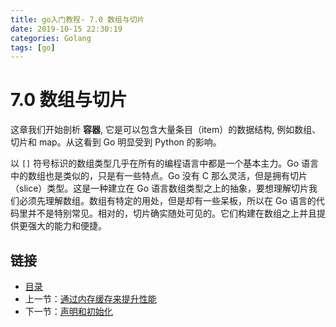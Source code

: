```yaml
---
title: go入门教程- 7.0 数组与切片   
date: 2019-10-15 22:30:19   
categories: Golang   
tags: [go]   
---
```

# 7.0 数组与切片

这章我们开始剖析 **容器**, 它是可以包含大量条目（item）的数据结构, 例如数组、切片和 map。从这看到 Go 明显受到 Python 的影响。

以 `[]` 符号标识的数组类型几乎在所有的编程语言中都是一个基本主力。Go 语言中的数组也是类似的，只是有一些特点。Go 没有 C 那么灵活，但是拥有切片（slice）类型。这是一种建立在 Go 语言数组类型之上的抽象，要想理解切片我们必须先理解数组。数组有特定的用处，但是却有一些呆板，所以在 Go 语言的代码里并不是特别常见。相对的，切片确实随处可见的。它们构建在数组之上并且提供更强大的能力和便捷。

## 链接

- [目录](https://blog.zshipu.com/2019/10/15/golang/20191015/directory/)
- 上一节：[通过内存缓存来提升性能](file://06.12.md)
- 下一节：[声明和初始化](file://07.1.md)

